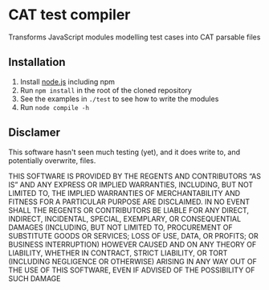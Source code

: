 # CAT test compiler

Transforms JavaScript modules modelling test cases into CAT parsable files

## Installation

1. Install [node.js](https://nodejs.org/download/) including npm
2. Run `npm install` in the root of the cloned repository
3. See the examples in `./test` to see how to write the modules
4. Run `node compile -h`

## Disclamer

This software hasn't seen much testing (yet), and it does write to, and potentially overwrite, files.

THIS SOFTWARE IS PROVIDED BY THE REGENTS AND CONTRIBUTORS “AS IS” AND ANY EXPRESS OR IMPLIED WARRANTIES, INCLUDING, BUT NOT LIMITED TO, THE IMPLIED WARRANTIES OF MERCHANTABILITY AND FITNESS FOR A PARTICULAR PURPOSE ARE DISCLAIMED. IN NO EVENT SHALL THE REGENTS OR CONTRIBUTORS BE LIABLE FOR ANY DIRECT, INDIRECT, INCIDENTAL, SPECIAL, EXEMPLARY, OR CONSEQUENTIAL DAMAGES (INCLUDING, BUT NOT LIMITED TO, PROCUREMENT OF SUBSTITUTE GOODS OR SERVICES; LOSS OF USE, DATA, OR PROFITS; OR BUSINESS INTERRUPTION) HOWEVER CAUSED AND ON ANY THEORY OF LIABILITY, WHETHER IN CONTRACT, STRICT LIABILITY, OR TORT (INCLUDING NEGLIGENCE OR OTHERWISE) ARISING IN ANY WAY OUT OF THE USE OF THIS SOFTWARE, EVEN IF ADVISED OF THE POSSIBILITY OF SUCH DAMAGE
